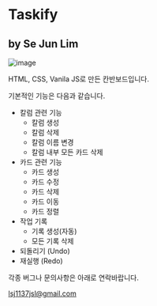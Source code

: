 # Taskify
## by Se Jun Lim
![image](https://github.com/user-attachments/assets/b7b1851e-4b14-4814-beaa-e45d14eda6c7)

HTML, CSS, Vanila JS로 만든 칸반보드입니다.

기본적인 기능은 다음과 같습니다.
- 칼럼 관련 기능
  - 칼럼 생성
  - 칼럼 삭제
  - 칼럼 이름 변경
  - 칼럼 내부 모든 카드 삭제
- 카드 관련 기능
  - 카드 생성
  - 카드 수정
  - 카드 삭제
  - 카드 이동
  - 카드 정렬
- 작업 기록
  - 기록 생성(자동)
  - 모든 기록 삭제
- 되돌리기 (Undo)
- 재실행 (Redo)


각종 버그나 문의사항은 아래로 연락바랍니다.
  
lsj1137jsl@gmail.com
